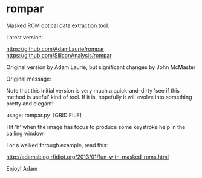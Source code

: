 rompar
======

Masked ROM optical data extraction tool.

Latest version:

  https://github.com/AdamLaurie/rompar
  https://github.com/SiliconAnalysis/rompar

Original version by Adam Laurie, but significant changes by John McMaster


Original message:

Note that this initial version is very much a quick-and-dirty 'see if this method is useful'
kind of tool. If it is, hopefully it will evolve into something pretty and elegant!

  usage: rompar.py <IMAGE> <BITS PER GROUP> <ROWS PER GROUP> [GRID FILE]

Hit 'h' when the image has focus to produce some keystroke help in the calling window.

For a walked through example, read this:

  http://adamsblog.rfidiot.org/2013/01/fun-with-masked-roms.html

Enjoy!
Adam

